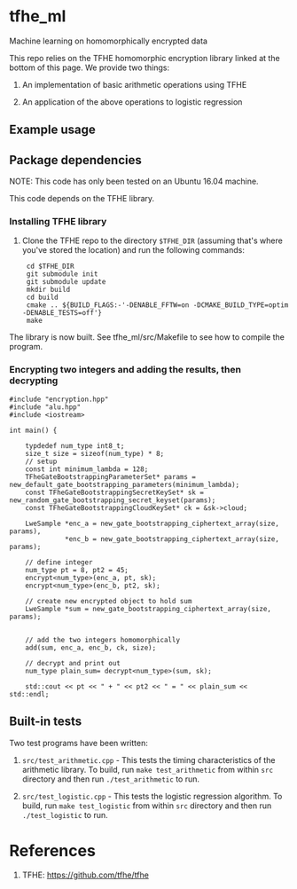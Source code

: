 # tfhe_ml
Machine learning on homomorphically encrypted data

This repo relies on the TFHE homomorphic encryption library linked at the bottom of this page. We provide two things:

1. An implementation of basic arithmetic operations using TFHE

2. An application of the above operations to logistic regression

## Example usage

## Package dependencies

NOTE: This code has only been tested on an Ubuntu 16.04 machine.

This code depends on the TFHE library.

### Installing TFHE library

1. Clone the TFHE repo to the directory `$TFHE_DIR` (assuming that's where you've stored the location) and run the following commands:


        cd $TFHE_DIR
        git submodule init
        git submodule update
        mkdir build
        cd build
        cmake .. ${BUILD_FLAGS:-'-DENABLE_FFTW=on -DCMAKE_BUILD_TYPE=optim -DENABLE_TESTS=off'}
        make


The library is now built. See tfhe_ml/src/Makefile to see how to compile the program.


### Encrypting two integers and adding the results, then decrypting

    #include "encryption.hpp"
    #include "alu.hpp"
    #include <iostream>

    int main() {

        typdedef num_type int8_t;
        size_t size = sizeof(num_type) * 8;
        // setup
        const int minimum_lambda = 128;
        TFheGateBootstrappingParameterSet* params = new_default_gate_bootstrapping_parameters(minimum_lambda);
        const TFheGateBootstrappingSecretKeySet* sk = new_random_gate_bootstrapping_secret_keyset(params);
        const TFheGateBootstrappingCloudKeySet* ck = &sk->cloud;

        LweSample *enc_a = new_gate_bootstrapping_ciphertext_array(size, params),
                  *enc_b = new_gate_bootstrapping_ciphertext_array(size, params);

        // define integer
        num_type pt = 8, pt2 = 45;
        encrypt<num_type>(enc_a, pt, sk);
        encrypt<num_type>(enc_b, pt2, sk);

        // create new encrypted object to hold sum
        LweSample *sum = new_gate_bootstrapping_ciphertext_array(size, params);


        // add the two integers homomorphically
        add(sum, enc_a, enc_b, ck, size);

        // decrypt and print out
        num_type plain_sum= decrypt<num_type>(sum, sk);

        std::cout << pt << " + " << pt2 << " = " << plain_sum << std::endl;

## Built-in tests

Two test programs have been written:

1. `src/test_arithmetic.cpp` - This tests the timing characteristics of the arithmetic library. To build, run `make test_arithmetic` from within `src` directory and then run `./test_arithmetic` to run.

2. `src/test_logistic.cpp` - This tests the logistic regression algorithm. To build, run `make test_logistic` from within `src` directory and then run `./test_logistic` to run.




# References
1. TFHE: https://github.com/tfhe/tfhe
